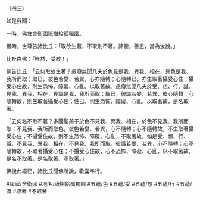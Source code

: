 （四三）

如是我聞：

一時，佛住舍衛國祇樹給孤獨園。

爾時，世尊告諸比丘：「取故生著，不取則不著。諦聽，善思，當為汝說。」

比丘白佛：「唯然，受教！」

佛告比丘：「云何取故生著？愚癡無聞凡夫於色見是我、異我、相在，見色是我、我所而取；取已，彼色若變、若異，心亦隨轉；心隨轉已，亦生取著攝受心住；攝受心住故，則生恐怖、障礙、心亂，以取著故。愚癡無聞凡夫於受、想、行、識，見我、異我、相在，見識是我、我所而取；取已，彼識若變、若異，彼心隨轉；心隨轉故，則生取著攝受心住；住已，則生恐怖、障礙、心亂，以取著故，是名取著。

「云何名不取不著？多聞聖弟子於色不見我、異我、相在，於色不見我、我所而取；不見我、我所而取色，彼色若變、若異，心不隨轉；心不隨轉故，不生取著攝受心住；不攝受住故，則不生恐怖、障礙、心亂，不取著故。如是受、想、行、識，不見我、異我、相在，不見我、我所而取。彼識若變、若異，心不隨轉；心不隨轉故，不取著攝受心住；不攝受心住故，心不恐怖、障礙、心亂，以不取著故，是名不取著。是名取著、不取著。」

佛說此經已，諸比丘聞佛所說，歡喜奉行。

#國家/舍衛國
#地名/祇樹給孤獨園
#五蘊/色
#五蘊/受
#五蘊/想
#五蘊/行
#五蘊/識
#取著
#不取著
